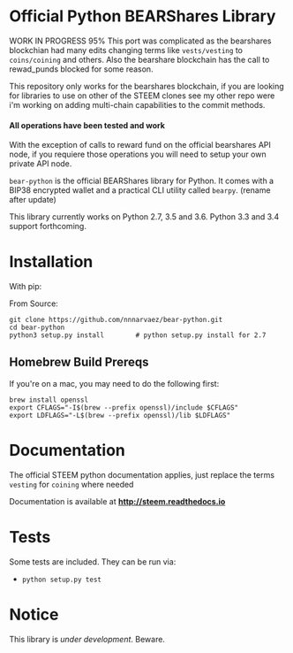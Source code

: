 # Official Python BEARShares Library
WORK IN PROGRESS 95%
This port was complicated as the bearshares blockchian had many edits changing terms like `vests/vesting` to `coins/coining` and others.
Also the bearshare blockchain has the call to rewad_punds blocked for some reason. 

This repository only works for the bearshares blockchain, if you are looking for libraries to use on other of the STEEM clones see my other repo were i'm working on adding multi-chain capabilities to the commit methods. 

#### All operations have been tested and work
With the exception of calls to reward fund on the official bearshares API node, if you requiere those operations you will need to setup your own private API node.




`bear-python` is the official BEARShares library for Python. It comes with a
BIP38 encrypted wallet and a practical CLI utility called `bearpy`. (rename after update)

This library currently works on Python 2.7, 3.5 and 3.6. Python 3.3 and 3.4 support forthcoming.

# Installation

With pip:

From Source:

```
git clone https://github.com/nnnarvaez/bear-python.git
cd bear-python
python3 setup.py install        # python setup.py install for 2.7
```

## Homebrew Build Prereqs

If you're on a mac, you may need to do the following first:

```
brew install openssl
export CFLAGS="-I$(brew --prefix openssl)/include $CFLAGS"
export LDFLAGS="-L$(brew --prefix openssl)/lib $LDFLAGS"
```



# Documentation

The official STEEM python documentation applies, just replace the terms `vesting` for `coining` where needed

Documentation is available at **http://steem.readthedocs.io**

# Tests

Some tests are included.  They can be run via:

* `python setup.py test`

# Notice

This library is *under development*.  Beware.

